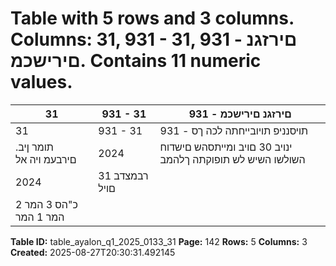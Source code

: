 # Table with 5 rows and 3 columns. Columns: 31, 931 - 31, 931 - םירזגנ םירישכמ. Contains 11 numeric values.

| 31 | 931 - 31 | 931 - םירזגנ םירישכמ |
|---|---|---|
| 31 | 931 - 31 | 931 - תויסנניפ תויובייחתה לכה ךס |
| .תומר ןיב םירבעמ ויה אל | 2024 | ינויב 30 םויב ומייתסהש םישדוח השולשו השיש לש תופוקתה ךלהמב |
| 2024 | רבמצדב 31 םויל |  |
| כ"הס 3 המר 2 המר 1 המר |  |  |

**Table ID:** table_ayalon_q1_2025_0133_31
**Page:** 142
**Rows:** 5
**Columns:** 3
**Created:** 2025-08-27T20:30:31.492145
